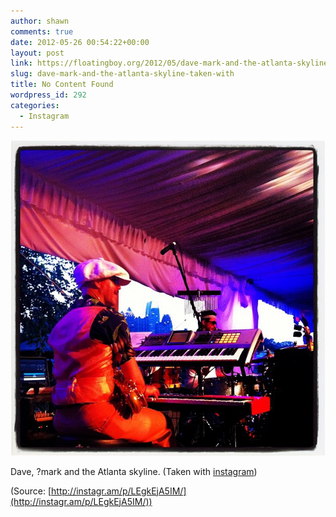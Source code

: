 ```yaml
---
author: shawn
comments: true
date: 2012-05-26 00:54:22+00:00
layout: post
link: https://floatingboy.org/2012/05/dave-mark-and-the-atlanta-skyline-taken-with/
slug: dave-mark-and-the-atlanta-skyline-taken-with
title: No Content Found
wordpress_id: 292
categories:
  - Instagram
---
```


[![](/assets/media/2012/06/tumblr_m4luimLvet1qzw17so1_1280.jpg)](http://instagr.am/p/LEgkEjA5IM/)

Dave, ?mark and the Atlanta skyline. (Taken with [instagram](http://instagr.am))

(Source: [http://instagr.am/p/LEgkEjA5IM/](http://instagr.am/p/LEgkEjA5IM/))
